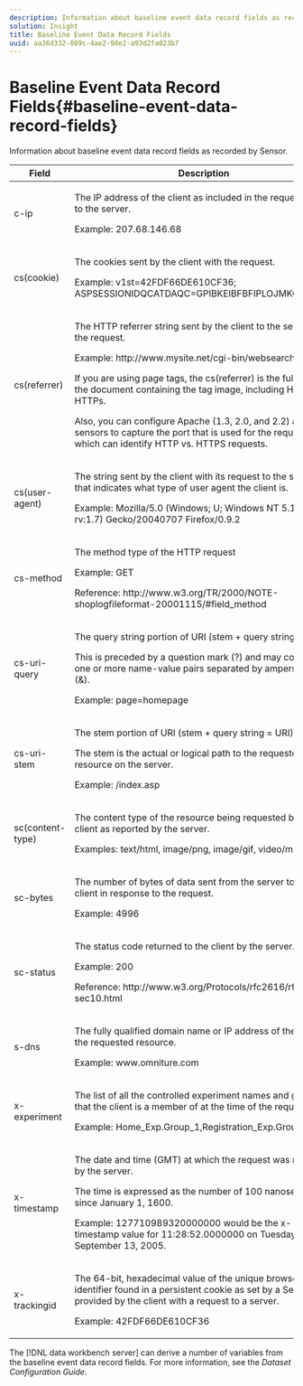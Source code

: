 ```yaml
---
description: Information about baseline event data record fields as recorded by Sensor.
solution: Insight
title: Baseline Event Data Record Fields
uuid: aa36d332-089c-4ae2-98e2-a93d2fa023b7
---
```


# Baseline Event Data Record Fields{#baseline-event-data-record-fields}

Information about baseline event data record fields as recorded by Sensor.

<table id="table_E29606BB010E4DB48C463979B7BEC769"> 
 <thead> 
  <tr> 
   <th colname="col1" class="entry"> Field </th> 
   <th colname="col2" class="entry"> Description </th> 
  </tr> 
 </thead>
 <tbody> 
  <tr> 
   <td colname="col1"> c-ip </td> 
   <td colname="col2"> <p>The IP address of the client as included in the request made to the server. </p> <p>Example: 207.68.146.68 </p> </td> 
  </tr> 
  <tr> 
   <td colname="col1"> cs(cookie) </td> 
   <td colname="col2"> <p>The cookies sent by the client with the request. </p> <p>Example: v1st=42FDF66DE610CF36; ASPSESSIONIDQCATDAQC=GPIBKEIBFBFIPLOJMKCAAEPM; </p> </td> 
  </tr> 
  <tr> 
   <td colname="col1"> cs(referrer) </td> 
   <td colname="col2"> <p>The HTTP referrer string sent by the client to the server with the request. </p> <p>Example: http://www.mysite.net/cgi-bin/websearch?qry </p> <p>If you are using page tags, the cs(referrer) is the full URL of the document containing the tag image, including HTTP or HTTPs. </p> <p>Also, you can configure Apache (1.3, 2.0, and 2.2) and IIS sensors to capture the port that is used for the request, which can identify HTTP vs. HTTPS requests. </p> </td> 
  </tr> 
  <tr> 
   <td colname="col1"> cs(user-agent) </td> 
   <td colname="col2"> <p>The string sent by the client with its request to the server that indicates what type of user agent the client is. </p> <p>Example: Mozilla/5.0 (Windows; U; Windows NT 5.1; en-US; rv:1.7) Gecko/20040707 Firefox/0.9.2 </p> </td> 
  </tr> 
  <tr> 
   <td colname="col1"> cs-method </td> 
   <td colname="col2"> <p>The method type of the HTTP request </p> <p>Example: GET </p> <p>Reference: http://www.w3.org/TR/2000/NOTE-shoplogfileformat-20001115/#field_method </p> </td> 
  </tr> 
  <tr> 
   <td colname="col1"> cs-uri-query </td> 
   <td colname="col2"> <p>The query string portion of URI (stem + query string = URI) </p> <p>This is preceded by a question mark (?) and may contain one or more name-value pairs separated by ampersands (&amp;). </p> <p>Example: page=homepage </p> </td> 
  </tr> 
  <tr> 
   <td colname="col1"> cs-uri-stem </td> 
   <td colname="col2"> <p>The stem portion of URI (stem + query string = URI) </p> <p>The stem is the actual or logical path to the requested resource on the server. </p> <p>Example: /index.asp </p> </td> 
  </tr> 
  <tr> 
   <td colname="col1"> sc(content-type) </td> 
   <td colname="col2"> <p>The content type of the resource being requested by the client as reported by the server. </p> <p>Examples: text/html, image/png, image/gif, video/mpeg </p> </td> 
  </tr> 
  <tr> 
   <td colname="col1"> sc-bytes </td> 
   <td colname="col2"> <p>The number of bytes of data sent from the server to the client in response to the request. </p> <p>Example: 4996 </p> </td> 
  </tr> 
  <tr> 
   <td colname="col1"> sc-status </td> 
   <td colname="col2"> <p>The status code returned to the client by the server. </p> <p>Example: 200 </p> <p>Reference: http://www.w3.org/Protocols/rfc2616/rfc2616-sec10.html </p> </td> 
  </tr> 
  <tr> 
   <td colname="col1"> s-dns </td> 
   <td colname="col2"> <p>The fully qualified domain name or IP address of the host of the requested resource. </p> <p>Example: www.omniture.com </p> </td> 
  </tr> 
  <tr> 
   <td colname="col1"> x-experiment </td> 
   <td colname="col2"> <p>The list of all the controlled experiment names and groups that the client is a member of at the time of the request. </p> <p>Example: Home_Exp.Group_1,Registration_Exp.Group_2 </p> </td> 
  </tr> 
  <tr> 
   <td colname="col1"> x-timestamp </td> 
   <td colname="col2"> <p>The date and time (GMT) at which the request was received by the server. </p> <p>The time is expressed as the number of 100 nanoseconds since January 1, 1600. </p> <p>Example: 127710989320000000 would be the x-timestamp value for 11:28:52.0000000 on Tuesday, September 13, 2005. </p> </td> 
  </tr> 
  <tr> 
   <td colname="col1"> x-trackingid </td> 
   <td colname="col2"> <p>The 64-bit, hexadecimal value of the unique browser identifier found in a persistent cookie as set by a <span class="wintitle"> Sensor </span> and provided by the client with a request to a server. </p> <p>Example: 42FDF66DE610CF36 </p> </td> 
  </tr> 
 </tbody> 
</table>

The [!DNL data workbench server] can derive a number of variables from the baseline event data record fields. For more information, see the *Dataset Configuration Guide*. 

